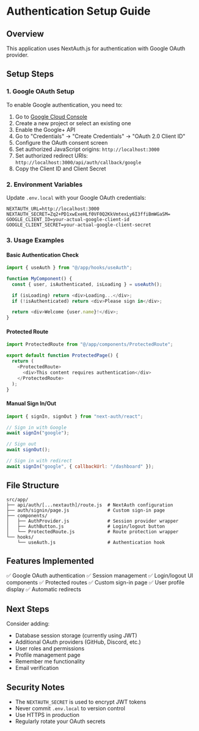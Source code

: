 # Authentication Setup Guide

## Overview

This application uses NextAuth.js for authentication with Google OAuth provider.

## Setup Steps

### 1. Google OAuth Setup

To enable Google authentication, you need to:

1. Go to [Google Cloud Console](https://console.cloud.google.com/)
2. Create a new project or select an existing one
3. Enable the Google+ API
4. Go to "Credentials" → "Create Credentials" → "OAuth 2.0 Client ID"
5. Configure the OAuth consent screen
6. Set authorized JavaScript origins: `http://localhost:3000`
7. Set authorized redirect URIs: `http://localhost:3000/api/auth/callback/google`
8. Copy the Client ID and Client Secret

### 2. Environment Variables

Update `.env.local` with your Google OAuth credentials:

```env
NEXTAUTH_URL=http://localhost:3000
NEXTAUTH_SECRET=Zq2+PD1xwExeHLf0VF0Q2KkVmtexLy6I3ffiBmWGaSM=
GOOGLE_CLIENT_ID=your-actual-google-client-id
GOOGLE_CLIENT_SECRET=your-actual-google-client-secret
```

### 3. Usage Examples

#### Basic Authentication Check

```javascript
import { useAuth } from "@/app/hooks/useAuth";

function MyComponent() {
  const { user, isAuthenticated, isLoading } = useAuth();

  if (isLoading) return <div>Loading...</div>;
  if (!isAuthenticated) return <div>Please sign in</div>;

  return <div>Welcome {user.name}!</div>;
}
```

#### Protected Route

```javascript
import ProtectedRoute from "@/app/components/ProtectedRoute";

export default function ProtectedPage() {
  return (
    <ProtectedRoute>
      <div>This content requires authentication</div>
    </ProtectedRoute>
  );
}
```

#### Manual Sign In/Out

```javascript
import { signIn, signOut } from "next-auth/react";

// Sign in with Google
await signIn("google");

// Sign out
await signOut();

// Sign in with redirect
await signIn("google", { callbackUrl: "/dashboard" });
```

## File Structure

```
src/app/
├── api/auth/[...nextauth]/route.js  # NextAuth configuration
├── auth/signin/page.js              # Custom sign-in page
├── components/
│   ├── AuthProvider.js              # Session provider wrapper
│   ├── AuthButton.js                # Login/logout button
│   └── ProtectedRoute.js            # Route protection wrapper
└── hooks/
    └── useAuth.js                   # Authentication hook
```

## Features Implemented

✅ Google OAuth authentication
✅ Session management
✅ Login/logout UI components
✅ Protected routes
✅ Custom sign-in page
✅ User profile display
✅ Automatic redirects

## Next Steps

Consider adding:

- Database session storage (currently using JWT)
- Additional OAuth providers (GitHub, Discord, etc.)
- User roles and permissions
- Profile management page
- Remember me functionality
- Email verification

## Security Notes

- The `NEXTAUTH_SECRET` is used to encrypt JWT tokens
- Never commit `.env.local` to version control
- Use HTTPS in production
- Regularly rotate your OAuth secrets
